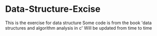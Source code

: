 # Data-Structure-Excise
This is the exercise for data structure
Some code is from the book 'data structures and algorithm analysis in c'
Will be updated from time to time
